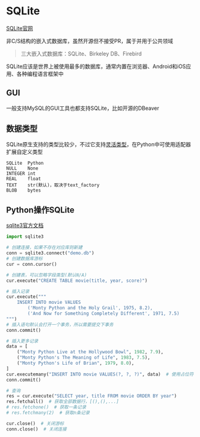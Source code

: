 # SQLite

[SQLite官网](https://www.sqlite.org)

非C/S结构的嵌入式数据库，虽然开源但不接受PR，属于并用于公共领域

> 三大嵌入式数据库：SQLite、Birkeley DB、Firebird

SQLite应该是世界上被使用最多的数据库，通常内置在浏览器、Android和iOS应用、各种编程语言框架中

## GUI

一般支持MySQL的GUI工具也都支持SQLite，比如开源的DBeaver

## 数据类型

SQLite原生支持的类型比较少，不过它支持[灵活类型](https://www.sqlite.org/flextypegood.html)，在Python中可使用适配器扩展自定义类型

```text
SQLite  Python
NULL    None
INTEGER int
REAL    float
TEXT    str(默认)，取决于text_factory
BLOB    bytes
```

## Python操作SQLite

[sqlite3官方文档](https://docs.python.org/zh-cn/3/library/sqlite3.html)

```python
import sqlite3

# 创建连接，如果不存在对应库则新建
conn = sqlite3.connect("demo.db")
# 创建数据库游标
cur = conn.cursor()

# 创建表，可以忽略字段类型(默认N/A)
cur.execute("CREATE TABLE movie(title, year, score)")

# 插入记录
cur.execute("""
    INSERT INTO movie VALUES
        ('Monty Python and the Holy Grail', 1975, 8.2),
        ('And Now for Something Completely Different', 1971, 7.5)
""")
# 插入语句默认会打开一个事务，所以需要提交下事务
conn.commit()

# 插入更多记录
data = [
    ("Monty Python Live at the Hollywood Bowl", 1982, 7.9),
    ("Monty Python's The Meaning of Life", 1983, 7.5),
    ("Monty Python's Life of Brian", 1979, 8.0),
]
cur.executemany("INSERT INTO movie VALUES(?, ?, ?)", data)  # 使用占位符?可以避免SQL注入
conn.commit()

# 查询
res = cur.execute("SELECT year, title FROM movie ORDER BY year")
res.fetchall()  # 获取全部数据行，[(),(),...]
# res.fetchone()  # 获取一条记录
# res.fetchmany(2)  # 获取n条记录

cur.close()  # 关闭游标
conn.close()  # 关闭连接
```
